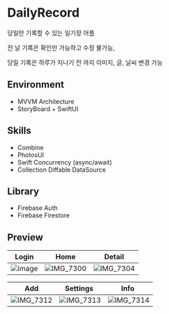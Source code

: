 # DailyRecord
당일만 기록할 수 있는 일기장 어플

전 날 기록은 확인만 가능하고 수정 불가능, 

당일 기록은 하루가 지나기 전 까지 이미지, 글, 날씨 변경 가능

## Environment
- MVVM Architecture
- StoryBoard + SwiftUI

## Skills
- Combine
- PhotosUI
- Swift Concurrency (async/await)
- Collection Diffable DataSource

## Library
- Firebase Auth
- Firebase Firestore

## Preview
| Login | Home | Detail |
| ------------- | ------------- | ------------- |
| ![image](https://github.com/JustHm/DailyRecord/assets/21167914/bda909dc-f1c7-4e32-872c-dcc6a2a4852e) | ![IMG_7300](https://github.com/JustHm/DailyRecord/assets/21167914/8dc712dc-a86b-4bc5-9bd7-a09f1d711269) | ![IMG_7304](https://github.com/JustHm/DailyRecord/assets/21167914/1c6dca80-ca6d-41e8-a231-ed2aeb83cde8) |

| Add  | Settings | Info |
| ------------- | ------------- | ------------- |
| ![IMG_7312](https://github.com/JustHm/DailyRecord/assets/21167914/bfc0507a-38e8-4f13-83e7-6477b2befb1e) | ![IMG_7313](https://github.com/JustHm/DailyRecord/assets/21167914/b026362e-b266-486e-8a09-cd829f0b2e93) | ![IMG_7314](https://github.com/JustHm/DailyRecord/assets/21167914/7171efb9-ee03-45d2-9492-8cbcb7886cbe) |
